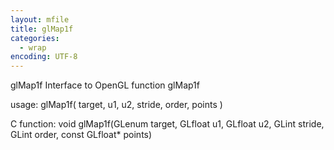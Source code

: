 ```yaml
---
layout: mfile
title: glMap1f
categories:
  - wrap
encoding: UTF-8
---
```


glMap1f  Interface to OpenGL function glMap1f

usage:  glMap1f( target, u1, u2, stride, order, points )

C function:  void glMap1f(GLenum target, GLfloat u1, GLfloat u2, GLint stride, GLint order, const GLfloat\* points)